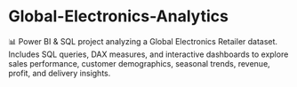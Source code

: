 # Global-Electronics-Analytics
📊 Power BI &amp; SQL project analyzing a Global Electronics Retailer dataset. Includes SQL queries, DAX measures, and interactive dashboards to explore sales performance, customer demographics, seasonal trends, revenue, profit, and delivery insights.
